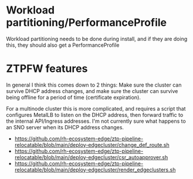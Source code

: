 # Workload partitioning/PerformanceProfile
Workload partitioning needs to be done during install, and if they are doing this, they should also get a PerformanceProfile

# ZTPFW features
In general I think this comes down to 2 things: Make sure the cluster can survive DHCP address changes, and make sure the cluster can survive being offline for a period of time (certificate expiration).

For a multinode cluster this is more complicated, and requires a script that configures MetalLB to listen on the DHCP address, then forward traffic to the internal API/Ingress addresses. I'm not currently sure what happens to an SNO server when its DHCP address changes.
* https://github.com/rh-ecosystem-edge/ztp-pipeline-relocatable/blob/main/deploy-edgecluster/change_def_route.sh
* https://github.com/rh-ecosystem-edge/ztp-pipeline-relocatable/blob/main/deploy-edgecluster/csr_autoapprover.sh
* https://github.com/rh-ecosystem-edge/ztp-pipeline-relocatable/blob/main/deploy-edgecluster/render_edgeclusters.sh
